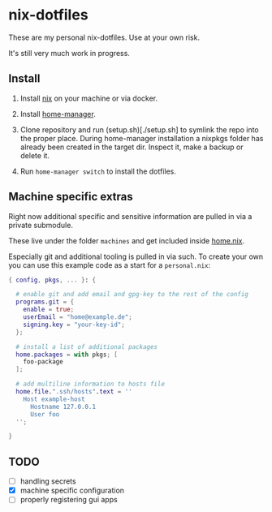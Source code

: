 # nix-dotfiles

These are my personal nix-dotfiles.
Use at your own risk.

It's still very much work in progress.

## Install

1. Install [nix](https://nixos.org/guides/install-nix.html) on your machine or via docker.

2. Install [home-manager](https://github.com/nix-community/home-manager).

3. Clone repository and run (setup.sh)[./setup.sh] to symlink the repo into the proper place.
During home-manager installation a nixpkgs folder has already been created in the target dir.
Inspect it, make a backup or delete it.

4. Run `home-manager switch` to install the dotfiles.

## Machine specific extras

Right now additional specific and sensitive information are pulled in via a private submodule.

These live under the folder `machines` and get included inside [home.nix](./nixpkgs/home.nix).

Especially git and additional tooling is pulled in via such. To create your own you can use this example code as a start for a `personal.nix`:

```nix
{ config, pkgs, ... }: {

  # enable git and add email and gpg-key to the rest of the config
  programs.git = {
    enable = true;
    userEmail = "home@example.de";
    signing.key = "your-key-id";
  };

  # install a list of additional packages
  home.packages = with pkgs; [
    foo-package
  ];

  # add multiline information to hosts file
  home.file.".ssh/hosts".text = ''
    Host example-host
      Hostname 127.0.0.1
      User foo
  '';

}
```

## TODO

- [ ] handling secrets
- [X] machine specific configuration
- [ ] properly registering gui apps
